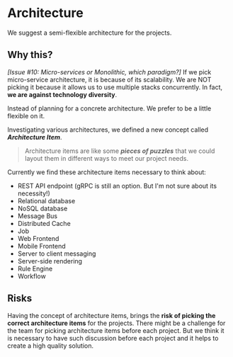 # Architecture

We suggest a semi-flexible architecture for the projects.

## Why this?

_[Issue #10: Micro-services or Monolithic, which paradigm?]_
If we pick micro-service architecture, it is because of its scalability.
We are NOT picking it because it allows us to use multiple stacks concurrently.
In fact, **we are against technology diversity**.

Instead of planning for a concrete architecture. We prefer to be a little flexible on it.

Investigating various architectures, we defined a new concept called _**Architecture Item**_. 
> Architecture items are like some _**pieces of puzzles**_ that we could layout them in different ways to meet our project needs.

Currently we find these architecture items necessary to think about:
- REST API endpoint (gRPC is still an option. But I'm not sure about its necessity!)
- Relational database
- NoSQL database
- Message Bus
- Distributed Cache
- Job
- Web Frontend
- Mobile Frontend
- Server to client messaging
- Server-side rendering
- Rule Engine
- Workflow

## Risks
Having the concept of architecture items, brings the **risk of picking the correct architecture items** for the projects. There might be a challenge for the team for picking architecture items before each project. But we think it is necessary to have such discussion before each project and it helps to create a high quality solution.
